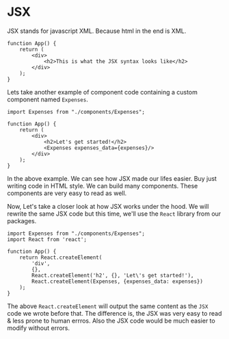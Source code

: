 # JSX

JSX stands for javascript XML. Because html in the end is XML.
```
function App() {
    return (
        <div>
            <h2>This is what the JSX syntax looks like</h2>
        </div>
    );
}
```


Lets take another example of component code containing a custom component named `Expenses`.

```
import Expenses from "./components/Expenses";

function App() {
    return (
        <div>
            <h2>Let's get started!</h2>
            <Expenses expenses_data={expenses}/>
        </div>
    );
}
```

In the above example. We can see how JSX made our lifes easier. Buy just writing code in HTML style. We can build many components. These components are very easy to read as well.

Now, Let's take a closer look at how JSX works under the hood. We will rewrite the same JSX code but this time, we'll use the `React` library from our packages.

```
import Expenses from "./components/Expenses";
import React from 'react';

function App() {
    return React.createElement(
        'div',
        {},
        React.createElement('h2', {}, 'Let\'s get started!'),
        React.createElement(Expenses, {expenses_data: expenses})
    );
}
```

The above `React.createElement` will output the same content as the `JSX` code we wrote before that. The difference is, the JSX was very easy to read & less prone to human errros.
Also the JSX code would be much easier to modify without errors.
 